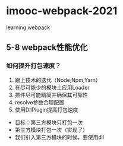 # imooc-webpack-2021
learning webpack

## 5-8 webpack性能优化
### 如何提升打包速度？
1. 跟上技术的迭代（Node,Npm,Yarn）
2. 在尽可能少的模块上应用Loader
3. 插件尽可能精简并确保其可靠性
4. resolve参数合理配置
5. 使用DllPlugin提高打包速度
- 目标：第三方模块只打包一次
- 第三方模块打包一次（实现了）
- 我们引入第三方模块的时候，要使用dll
